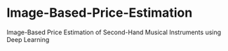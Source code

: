 # Image-Based-Price-Estimation
Image-Based Price Estimation of Second-Hand Musical Instruments using Deep Learning

